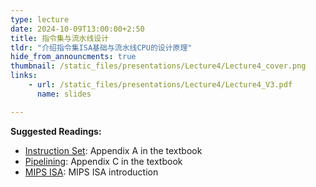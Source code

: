 ```yaml
---
type: lecture
date: 2024-10-09T13:00:00+2:50
title: 指令集与流水线设计
tldr: "介绍指令集ISA基础与流水线CPU的设计原理"
hide_from_announcments: true
thumbnail: /static_files/presentations/Lecture4/Lecture4_cover.png
links:
    - url: /static_files/presentations/Lecture4/Lecture4_V3.pdf
      name: slides

---
```


 **Suggested Readings:**
- [Instruction Set](https://acs.pub.ro/~cpop/SMPA/Computer%20Architecture%20A%20Quantitative%20Approach%20(5th%20edition).pdf#page=524&zoom=100,0,0): Appendix A in the textbook
- [Pipelining](https://acs.pub.ro/~cpop/SMPA/Computer%20Architecture%20A%20Quantitative%20Approach%20(5th%20edition).pdf#page=648&zoom=100,0,0): Appendix C in the textbook
- [MIPS ISA](https://www.cs.gordon.edu/courses/cs311/handouts-2015/MIPS%20ISA.pdf): MIPS ISA introduction